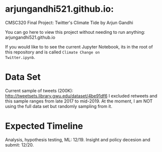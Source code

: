 # arjungandhi521.github.io:
CMSC320 Final Project: Twitter's Climate Tide by Arjun Gandhi

You can go here to view this project without needing to run anything: arjungandhi521.github.io

If you would like to to see the current Jupyter Notebook, its in the root of this repository and is called <code>Climate Change on Twitter.ipynb</code>.

# Data Set
Current sample of tweets (200K): http://tweetsets.library.gwu.edu/dataset/4be91df6
I excluded retweets and this sample ranges from late 2017 to mid-2019. At the moment, I am NOT using the full data set but randomly sampling from it.

# Expected Timeline
Analysis, hypothesis testing, ML: 12/19. Insight and policy decesion and submit:  12/20.
